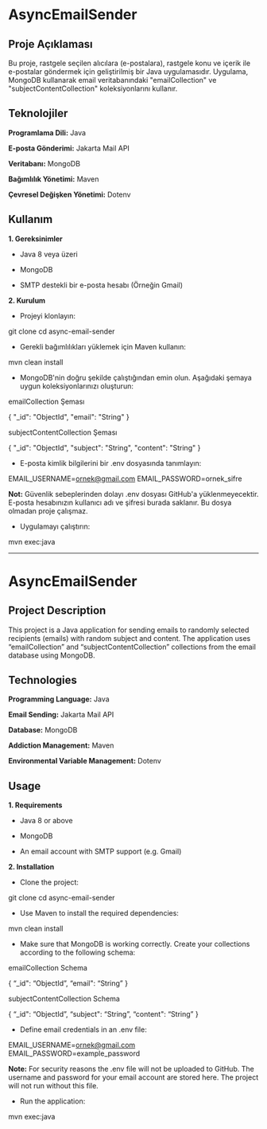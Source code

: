 # AsyncEmailSender

## Proje Açıklaması

Bu proje, rastgele seçilen alıcılara (e-postalara), rastgele konu ve içerik ile e-postalar göndermek için geliştirilmiş bir Java uygulamasıdır. Uygulama, MongoDB kullanarak email veritabanındaki "emailCollection" ve "subjectContentCollection" koleksiyonlarını kullanır.

## Teknolojiler

**Programlama Dili:** Java

**E-posta Gönderimi:** Jakarta Mail API

**Veritabanı:** MongoDB

**Bağımlılık Yönetimi:** Maven

**Çevresel Değişken Yönetimi:** Dotenv

## Kullanım

**1. Gereksinimler**

* Java 8 veya üzeri

* MongoDB

* SMTP destekli bir e-posta hesabı (Örneğin Gmail)

**2. Kurulum**

* Projeyi klonlayın:

git clone <repository-link>
cd async-email-sender

* Gerekli bağımlılıkları yüklemek için Maven kullanın:

mvn clean install

* MongoDB'nin doğru şekilde çalıştığından emin olun. Aşağıdaki şemaya uygun koleksiyonlarınızı oluşturun:

emailCollection Şeması

{
  "_id": "ObjectId",
  "email": "String"
}

subjectContentCollection Şeması

{
  "_id": "ObjectId",
  "subject": "String",
  "content": "String"
}

* E-posta kimlik bilgilerini bir .env dosyasında tanımlayın:

EMAIL_USERNAME=ornek@gmail.com
EMAIL_PASSWORD=ornek_sifre

**Not:** Güvenlik sebeplerinden dolayı .env dosyası GitHub'a yüklenmeyecektir. E-posta hesabınızın kullanıcı adı ve şifresi burada saklanır. Bu dosya olmadan proje çalışmaz.

* Uygulamayı çalıştırın:

mvn exec:java

<hr>

# AsyncEmailSender

## Project Description

This project is a Java application for sending emails to randomly selected recipients (emails) with random subject and content. The application uses “emailCollection” and “subjectContentCollection” collections from the email database using MongoDB.

## Technologies

**Programming Language:** Java

**Email Sending:** Jakarta Mail API

**Database:** MongoDB

**Addiction Management:** Maven

**Environmental Variable Management:** Dotenv

## Usage

**1. Requirements**

* Java 8 or above

* MongoDB

* An email account with SMTP support (e.g. Gmail)

**2. Installation**

* Clone the project:

git clone <repository-link>
cd async-email-sender

* Use Maven to install the required dependencies:

mvn clean install

* Make sure that MongoDB is working correctly. Create your collections according to the following schema:

emailCollection Schema

{
  “_id": “ObjectId”,
  “email": “String”
}

subjectContentCollection Schema

{
  “_id": “ObjectId”,
  “subject": “String”,
  “content": “String”
}

* Define email credentials in an .env file:

EMAIL_USERNAME=ornek@gmail.com
EMAIL_PASSWORD=example_password

**Note:** For security reasons the .env file will not be uploaded to GitHub. The username and password for your email account are stored here. The project will not run without this file.

* Run the application:

mvn exec:java

